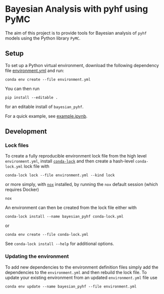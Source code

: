 # Bayesian Analysis with pyhf using PyMC
The aim of this project is to provide tools for Bayesian analysis of ``pyhf`` models using the Python library ``PyMC``.

## Setup
To set up a Python virtual environment, download the following dependency file [environment.yml](https://github.com/malin-horstmann/bayesian_pyhf/blob/main/environment.yml) and run:

```
conda env create --file environment.yml
```

You can then run
```
pip install --editable .
```
for an editable install of `bayesian_pyhf`.

For a quick example, see [example.ipynb](https://github.com/malin-horstmann/bayesian_pyhf/blob/main/examples/SimpleEx.ipynb).

## Development

### Lock files

To create a fully reproducible environment lock file from the high level `environment.yml`, install [`conda-lock`](https://github.com/conda/conda-lock) and then create a hash-level `conda-lock.yml` lock file with

```
conda-lock lock --file environment.yml --kind lock
```

or more simply, with [`nox`](https://github.com/wntrblm/nox) installed, by running the `nox` default session (which requires Docker)

```
nox
```

An environment can then be created from the lock file either with

```
conda-lock install --name bayesian_pyhf conda-lock.yml
```

or

```
conda env create --file conda-lock.yml
```

See `conda-lock install --help` for additional options.

### Updating the environment

To add new dependencies to the environment definition files simply add the dependencies to the `environment.yml` and then rebuild the lock file.
To update your existing environment from an updated `environment.yml` file use

```
conda env update --name bayesian_pyhf --file environment.yml
```
